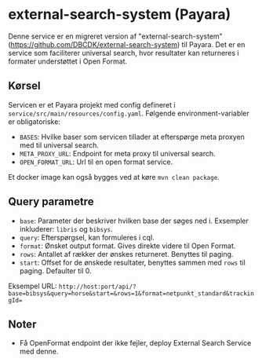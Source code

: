 # external-search-system (Payara)

Denne service er en migreret version af "external-search-system" (<https://github.com/DBCDK/external-search-system>) til Payara.
Det er en service som faciliterer universal search, hvor resultater kan returneres i formater understøttet i Open Format.

## Kørsel
Servicen er et Payara projekt med config defineret i `service/src/main/resources/config.yaml`. 
Følgende environment-variabler er obligatoriske:
 - `BASES`: Hvilke baser som servicen tillader at efterspørge meta proxyen med til universal search.
 - `META_PROXY_URL`: Endpoint for meta proxy til universal search.
 - `OPEN_FORMAT_URL`: Url til en open format service. 
 
Et docker image kan også bygges ved at køre `mvn clean package`.

## Query parametre
 - `base`: Parameter der beskriver hvilken base der søges ned i. Exsempler inkluderer: `libris` og `bibsys`.
 - `query`: Efterspørgsel, kan formuleres i cql.
 - `format`: Ønsket output format. Gives direkte videre til Open Format.
 - `rows`: Antallet af rækker der ønskes returneret. Benyttes til paging.
 - `start`: Offset for de ønskede resultater, benyttes sammen med `rows` til paging. Defaulter til 0.
 
Eksempel URL:
`http://host:port/api/?base=bibsys&query=horse&start=&rows=1&format=netpunkt_standard&trackingId=`
 
## Noter
 - Få OpenFormat endpoint der ikke fejler, deploy External Search Service med denne.
